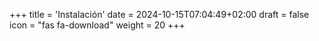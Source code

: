 +++
title = 'Instalación'
date = 2024-10-15T07:04:49+02:00
draft = false
icon = "fas fa-download"
weight = 20
+++

